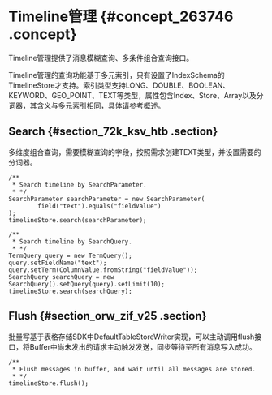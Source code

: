 # Timeline管理 {#concept_263746 .concept}

Timeline管理提供了消息模糊查询、多条件组合查询接口。

Timeline管理的查询功能基于多元索引，只有设置了IndexSchema的TimelineStore才支持。索引类型支持LONG、DOUBLE、BOOLEAN、KEYWORD、GEO\_POINT、TEXT等类型，属性包含Index、Store、Array以及分词器，其含义与多元索引相同，具体请参考[概述](../../../../cn.zh-CN/产品功能/多元索引/使用多元索引/概述.md#)。

## Search {#section_72k_ksv_htb .section}

多维度组合查询，需要模糊查询的字段，按照需求创建TEXT类型，并设置需要的分词器。

``` {#codeblock_ik4_jdk_0pn}
/**
 * Search timeline by SearchParameter.
 * */
SearchParameter searchParameter = new SearchParameter(
        field("text").equals("fieldValue")
);
timelineStore.search(searchParameter);

/**
 * Search timeline by SearchQuery.
 * */
TermQuery query = new TermQuery();
query.setFieldName("text");
query.setTerm(ColumnValue.fromString("fieldValue"));
SearchQuery searchQuery = new SearchQuery().setQuery(query).setLimit(10);
timelineStore.search(searchQuery);
```

## Flush {#section_orw_zif_v25 .section}

批量写基于表格存储SDK中DefaultTableStoreWriter实现，可以主动调用flush接口，将Buffer中尚未发出的请求主动触发发送，同步等待至所有消息写入成功。

``` {#codeblock_8rz_331_ehn}
/**
 * Flush messages in buffer, and wait until all messages are stored.
 * */
timelineStore.flush();
```

